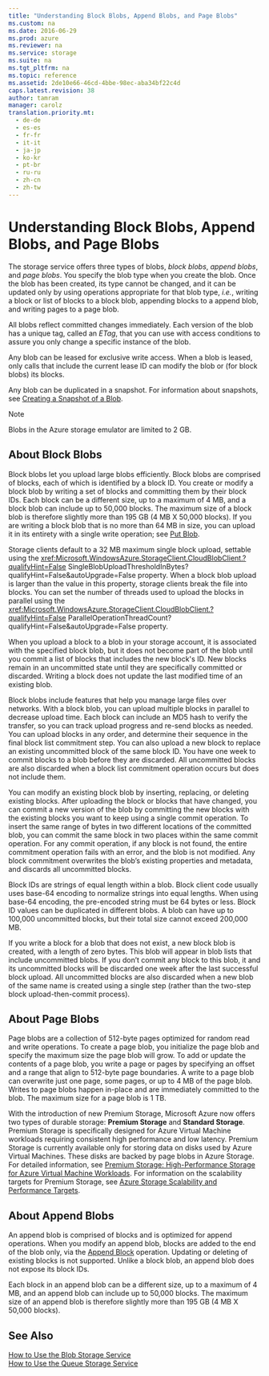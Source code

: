 ```yaml
---
title: "Understanding Block Blobs, Append Blobs, and Page Blobs"
ms.custom: na
ms.date: 2016-06-29
ms.prod: azure
ms.reviewer: na
ms.service: storage
ms.suite: na
ms.tgt_pltfrm: na
ms.topic: reference
ms.assetid: 2de10e66-46cd-4bbe-98ec-aba34bf22c4d
caps.latest.revision: 38
author: tamram
manager: carolz
translation.priority.mt: 
  - de-de
  - es-es
  - fr-fr
  - it-it
  - ja-jp
  - ko-kr
  - pt-br
  - ru-ru
  - zh-cn
  - zh-tw
---
```

# Understanding Block Blobs, Append Blobs, and Page Blobs
The storage service offers three types of blobs, *block blobs*, *append blobs*, and *page blobs*. You specify the blob type when you create the blob. Once the blob has been created, its type cannot be changed, and it can be updated only by using operations appropriate for that blob type, *i.e.*, writing a block or list of blocks to a block blob, appending blocks to a append blob, and writing pages to a page blob.  
  
 All blobs reflect committed changes immediately. Each version of the blob has a unique tag, called an *ETag*, that you can use with access conditions to assure you only change a specific instance of the blob.  
  
 Any blob can be leased for exclusive write access. When a blob is leased, only calls that include the current lease ID can modify the blob or (for block blobs) its blocks.  
  
 Any blob can be duplicated in a snapshot. For information about snapshots, see [Creating a Snapshot of a Blob](../rest-conceptual/Creating-a-Snapshot-of-a-Blob.md).  
  
> [!NOTE]
>  Blobs in the Azure storage emulator are limited to 2 GB.  
  
## About Block Blobs  
 Block blobs let you upload large blobs efficiently. Block blobs are comprised of blocks, each of which is identified by a block ID. You create or modify a block blob by writing a set of blocks and committing them by their block IDs. Each block can be a different size, up to a maximum of 4 MB, and a block blob can include up to 50,000 blocks. The maximum size of a block blob is therefore slightly more than 195 GB (4 MB X 50,000 blocks). If you are writing a block blob that is no more than 64 MB in size, you can upload it in its entirety with a single write operation; see [Put Blob](../rest-conceptual/Put-Blob.md).  
  
 Storage clients default to a 32 MB maximum single block upload, settable using the <xref:Microsoft.WindowsAzure.StorageClient.CloudBlobClient.?qualifyHint=False> SingleBlobUploadThresholdInBytes?qualifyHint=False&autoUpgrade=False property. When a block blob upload is larger than the value in this property, storage clients break the file into blocks. You can set the number of threads used to upload the blocks in parallel using the <xref:Microsoft.WindowsAzure.StorageClient.CloudBlobClient.?qualifyHint=False> ParallelOperationThreadCount?qualifyHint=False&autoUpgrade=False property.  
  
 When you upload a block to a blob in your storage account, it is associated with the specified block blob, but it does not become part of the blob until you commit a list of blocks that includes the new block's ID. New blocks remain in an uncommitted state until they are specifically committed or discarded. Writing a block does not update the last modified time of an existing blob.  
  
 Block blobs include features that help you manage large files over networks. With a block blob, you can upload multiple blocks in parallel to decrease upload time. Each block can include an MD5 hash to verify the transfer, so you can track upload progress and re-send blocks as needed. You can upload blocks in any order, and determine their sequence in the final block list commitment step. You can also upload a new block to replace an existing uncommitted block of the same block ID. You have one week to commit blocks to a blob before they are discarded. All uncommitted blocks are also discarded when a block list commitment operation occurs but does not include them.  
  
 You can modify an existing block blob by inserting, replacing, or deleting existing blocks. After uploading the block or blocks that have changed, you can commit a new version of the blob by committing the new blocks with the existing blocks you want to keep using a single commit operation. To insert the same range of bytes in two different locations of the committed blob, you can commit the same block in two places within the same commit operation. For any commit operation, if any block is not found, the entire commitment operation fails with an error, and the blob is not modified. Any block commitment overwrites the blob’s existing properties and metadata, and discards all uncommitted blocks.  
  
 Block IDs are strings of equal length within a blob. Block client code usually uses base-64 encoding to normalize strings into equal lengths. When using base-64 encoding, the pre-encoded string must be 64 bytes or less. Block ID values can be duplicated in different blobs. A blob can have up to 100,000 uncommitted blocks, but their total size cannot exceed 200,000 MB.  
  
 If you write a block for a blob that does not exist, a new block blob is created, with a length of zero bytes. This blob will appear in blob lists that include uncommitted blobs. If you don’t commit any block to this blob, it and its uncommitted blocks will be discarded one week after the last successful block upload. All uncommitted blocks are also discarded when a new blob of the same name is created using a single step (rather than the two-step block upload-then-commit process).  
  
## About Page Blobs  
 Page blobs are a collection of 512-byte pages optimized for random read and write operations. To create a page blob, you initialize the page blob and specify the maximum size the page blob will grow. To add or update the contents of a page blob, you write a page or pages by specifying an offset and a range that align to 512-byte page boundaries. A write to a page blob can overwrite just one page, some pages, or up to 4 MB of the page blob. Writes to page blobs happen in-place and are immediately committed to the blob. The maximum size for a page blob is 1 TB.  
  
 With the introduction of new Premium Storage, Microsoft Azure now offers two types of durable storage: **Premium Storage** and **Standard Storage**. Premium Storage is specifically designed for Azure Virtual Machine workloads requiring consistent high performance and low latency. Premium Storage is currently available only for storing data on disks used by Azure Virtual Machines. These disks are backed by page blobs in Azure Storage. For detailed information, see [Premium Storage: High-Performance Storage for Azure Virtual Machine Workloads](http://go.microsoft.com/fwlink/?LinkId=521898). For information on the scalability targets for Premium Storage, see [Azure Storage Scalability and Performance Targets](assetId:///26df4d89-8289-4b31-aaa0-df971cab9b52).  
  
## About Append Blobs  
 An append blob is comprised of blocks and is optimized for append operations. When you modify an append blob, blocks are added to the end of the blob only, via the [Append Block](../rest-conceptual/Append-Block.md) operation. Updating or deleting of existing blocks is not supported. Unlike a block blob, an append blob does not expose its block IDs.  
  
 Each block in an append blob can be a different size, up to a maximum of 4 MB, and an append blob can include up to 50,000 blocks. The maximum size of an append blob is therefore slightly more than 195 GB (4 MB X 50,000 blocks).  
  
## See Also  
 [How to Use the Blob Storage Service](http://www.windowsazure.com/develop/net/how-to-guides/blob-storage/)   
 [How to Use the Queue Storage Service](http://www.windowsazure.com/develop/net/how-to-guides/queue-service/)